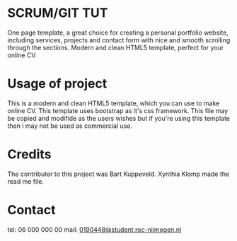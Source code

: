 # SCRUM/GIT TUT
One page template, a great choice for creating a personal portfolio website, including services, projects and contact form with nice and smooth scrolling through the sections. Modern and clean HTML5 template, perfect for your online CV.

# Usage of project
This is a modern and clean HTML5 template, which you can use to make online CV. This template uses bootstrap as it's css framework.
This file may be copied and modifide as the users wishes but if you're using this template then i may not be used as commercial use.

# Credits
The contributer to this project was Bart Kuppeveld.
Xynthia Klomp made the read me file.

# Contact
tel: 06 000 000 00
mail: 0190448@student.roc-nijmegen.nl